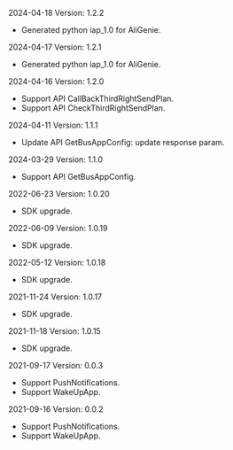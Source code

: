 2024-04-18 Version: 1.2.2
- Generated python iap_1.0 for AliGenie.

2024-04-17 Version: 1.2.1
- Generated python iap_1.0 for AliGenie.

2024-04-16 Version: 1.2.0
- Support API CallBackThirdRightSendPlan.
- Support API CheckThirdRightSendPlan.


2024-04-11 Version: 1.1.1
- Update API GetBusAppConfig: update response param.


2024-03-29 Version: 1.1.0
- Support API GetBusAppConfig.


2022-06-23 Version: 1.0.20
- SDK upgrade.

2022-06-09 Version: 1.0.19
- SDK upgrade.

2022-05-12 Version: 1.0.18
- SDK upgrade.

2021-11-24 Version: 1.0.17
- SDK upgrade.

2021-11-18 Version: 1.0.15
- SDK upgrade.

2021-09-17 Version: 0.0.3
- Support PushNotifications.
- Support WakeUpApp.

2021-09-16 Version: 0.0.2
- Support PushNotifications.
- Support WakeUpApp.

